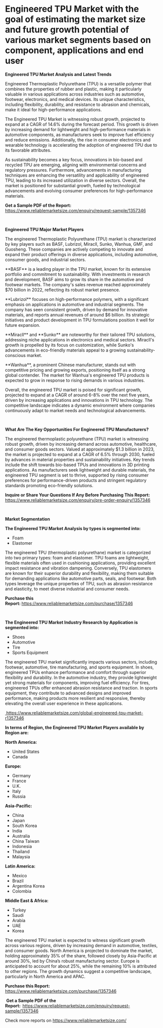 <p><h1>Engineered TPU Market with the goal of estimating the market size and future growth potential of various market segments based on component, applications and end user</h1></p><p><strong>Engineered TPU Market Analysis and Latest Trends</strong></p>
<p><p>Engineered Thermoplastic Polyurethane (TPU) is a versatile polymer that combines the properties of rubber and plastic, making it particularly valuable in various applications across industries such as automotive, footwear, electronics, and medical devices. Its unique characteristics, including flexibility, durability, and resistance to abrasion and chemicals, make it ideal for high-performance applications.</p><p>The Engineered TPU Market is witnessing robust growth, projected to expand at a CAGR of 14.6% during the forecast period. This growth is driven by increasing demand for lightweight and high-performance materials in automotive components, as manufacturers seek to improve fuel efficiency and reduce emissions. Additionally, the rise in consumer electronics and wearable technology is accelerating the adoption of engineered TPU due to its favorable attributes.</p><p>As sustainability becomes a key focus, innovations in bio-based and recycled TPU are emerging, aligning with environmental concerns and regulatory pressures. Furthermore, advancements in manufacturing techniques are enhancing the versatility and applicability of engineered TPU, leading to its increased utilization in diverse sectors. Overall, the market is positioned for substantial growth, fueled by technological advancements and evolving consumer preferences for high-performance materials.</p></p>
<p><strong>Get a Sample PDF of the Report:&nbsp;</strong> <a href="https://www.reliablemarketsize.com/enquiry/request-sample/1357346?utm_campaign=3351&utm_medium=2&utm_source=Github&utm_content=ia&utm_term=02042025&utm_id=engineered-tpu">https://www.reliablemarketsize.com/enquiry/request-sample/1357346</a></p>
<p>&nbsp;</p>
<p><strong>Engineered TPU Major Market Players</strong></p>
<p><p>The engineered Thermoplastic Polyurethane (TPU) market is characterized by key players such as BASF, Lubrizol, Miracll, Sunko, Wanhua, GMF, and Guosheng. These companies are actively competing to innovate and expand their product offerings in diverse applications, including automotive, consumer goods, and industrial sectors.</p><p>**BASF** is a leading player in the TPU market, known for its extensive portfolio and commitment to sustainability. With investments in research and development, BASF aims to grow its share in the automotive and footwear markets. The company's sales revenue reached approximately $70 billion in 2022, reflecting its robust market presence.</p><p>**Lubrizol** focuses on high-performance polymers, with a significant emphasis on applications in automotive and industrial segments. The company has seen consistent growth, driven by demand for innovative materials, and reports annual revenues of around $6 billion. Its strategic initiatives and product development in TPU formulations position it well for future expansion.</p><p>**Miracll** and **Sunko** are noteworthy for their tailored TPU solutions, addressing niche applications in electronics and medical sectors. Miracll's growth is propelled by its focus on customization, while Sunko's advancements in eco-friendly materials appeal to a growing sustainability-conscious market.</p><p>**Wanhua**, a prominent Chinese manufacturer, stands out with competitive pricing and growing exports, positioning itself as a strong global contender. The market for Wanhua's engineered TPU products is expected to grow in response to rising demands in various industries.</p><p>Overall, the engineered TPU market is poised for significant growth, projected to expand at a CAGR of around 6-8% over the next five years, driven by increasing applications and innovations in TPU technology. The competitive landscape indicates a dynamic environment where companies continuously adapt to market needs and technological advancements.</p></p>
<p>&nbsp;</p>
<p><strong>What Are The Key Opportunities For Engineered TPU Manufacturers?</strong></p>
<p><p>The engineered thermoplastic polyurethane (TPU) market is witnessing robust growth, driven by increasing demand across automotive, healthcare, and consumer goods sectors. Valued at approximately $1.3 billion in 2023, the market is projected to expand at a CAGR of 6.5% through 2030, fueled by advances in material properties and sustainability initiatives. Key trends include the shift towards bio-based TPUs and innovations in 3D printing applications. As manufacturers seek lightweight and durable materials, the engineered TPU segment is set to thrive, supported by rising consumer preferences for performance-driven products and stringent regulatory standards promoting eco-friendly solutions.</p></p>
<p><strong>Inquire or Share Your Questions If Any Before Purchasing This Report:</strong> <a href="https://www.reliablemarketsize.com/enquiry/pre-order-enquiry/1357346?utm_campaign=3351&utm_medium=2&utm_source=Github&utm_content=ia&utm_term=02042025&utm_id=engineered-tpu">https://www.reliablemarketsize.com/enquiry/pre-order-enquiry/1357346</a></p>
<p>&nbsp;</p>
<p><strong>Market Segmentation</strong></p>
<p><strong>The Engineered TPU Market Analysis by types is segmented into:</strong></p>
<p><ul><li>Foam</li><li>Elastomer</li></ul></p>
<p><p>The engineered TPU (thermoplastic polyurethane) market is categorized into two primary types: foam and elastomer. TPU foams are lightweight, flexible materials often used in cushioning applications, providing excellent impact resistance and vibration dampening. Conversely, TPU elastomers are known for their superior durability and flexibility, making them suitable for demanding applications like automotive parts, seals, and footwear. Both types leverage the unique properties of TPU, such as abrasion resistance and elasticity, to meet diverse industrial and consumer needs.</p></p>
<p><strong>Purchase this Report:&nbsp;</strong><a href="https://www.reliablemarketsize.com/purchase/1357346?utm_campaign=3351&utm_medium=2&utm_source=Github&utm_content=ia&utm_term=02042025&utm_id=engineered-tpu">https://www.reliablemarketsize.com/purchase/1357346</a></p>
<p>&nbsp;</p>
<p><strong>The Engineered TPU Market Industry Research by Application is segmented into:</strong></p>
<p><ul><li>Shoes</li><li>Automotive</li><li>Tire</li><li>Sports Equipment</li></ul></p>
<p><p>The engineered TPU market significantly impacts various sectors, including footwear, automotive, tire manufacturing, and sports equipment. In shoes, engineered TPUs enhance performance and comfort through superior flexibility and durability. In the automotive industry, they provide lightweight yet strong materials for components, improving fuel efficiency. For tires, engineered TPUs offer enhanced abrasion resistance and traction. In sports equipment, they contribute to advanced designs and improved performance, making products more resilient and responsive, thereby elevating the overall user experience in these applications.</p></p>
<p><a href="https://www.reliablemarketsize.com/global-engineered-tpu-market-r1357346?utm_campaign=3351&utm_medium=2&utm_source=Github&utm_content=ia&utm_term=02042025&utm_id=engineered-tpu">&nbsp;https://www.reliablemarketsize.com/global-engineered-tpu-market-r1357346</a></p>
<p><strong>In terms of Region, the Engineered TPU Market Players available by Region are:</strong></p>
<p>
    <p> <strong> North America: </strong>
        <ul>
            <li>United States</li>
            <li>Canada</li>
        </ul>
        </p> 
    <p> <strong> Europe: </strong>
        <ul>
            <li>Germany</li>
            <li>France</li>
            <li>U.K.</li>
            <li>Italy</li>
            <li>Russia</li>
        </ul>
        </p> 
    <p> <strong> Asia-Pacific: </strong>
        <ul>
            <li>China</li>
            <li>Japan</li>
            <li>South Korea</li>
            <li>India</li>
            <li>Australia</li>
            <li>China Taiwan</li>
            <li>Indonesia</li>
            <li>Thailand</li>
            <li>Malaysia</li>
        </ul>
        </p> 
    <p> <strong> Latin America: </strong>
        <ul>
            <li>Mexico</li>
            <li>Brazil</li>
            <li>Argentina Korea</li>
            <li>Colombia</li>
        </ul>
        </p> 
    <p> <strong> Middle East & Africa: </strong>
        <ul>
            <li>Turkey</li>
            <li>Saudi</li>
            <li>Arabia</li>
            <li>UAE</li>
            <li>Korea</li>
        </ul>
    </p>
    </p>
<p><p>The engineered TPU market is expected to witness significant growth across various regions, driven by increasing demand in automotive, textiles, and consumer goods. North America is projected to dominate the market, holding approximately 35% of the share, followed closely by Asia-Pacific at around 30%, led by China’s robust manufacturing sector. Europe is anticipated to account for about 25%, while the remaining 10% is attributed to other regions. The growth dynamics suggest a competitive landscape, particularly in North America and APAC.</p></p>
<p><strong>Purchase this Report: </strong><a href="https://www.reliablemarketsize.com/purchase/1357346?utm_campaign=3351&utm_medium=2&utm_source=Github&utm_content=ia&utm_term=02042025&utm_id=engineered-tpu">https://www.reliablemarketsize.com/purchase/1357346</a></p>
<p>&nbsp;<strong>Get a Sample PDF of the Report:&nbsp;&nbsp;</strong><a href="https://www.reliablemarketsize.com/enquiry/request-sample/1357346?utm_campaign=3351&utm_medium=2&utm_source=Github&utm_content=ia&utm_term=02042025&utm_id=engineered-tpu">https://www.reliablemarketsize.com/enquiry/request-sample/1357346</a></p>
<p><strong></strong></p>
<p>Check more reports on <a href="https://www.reliablemarketsize.com/?utm_campaign=3351&utm_medium=2&utm_source=Github&utm_content=ia&utm_term=02042025&utm_id=engineered-tpu">https://www.reliablemarketsize.com/</a></p>